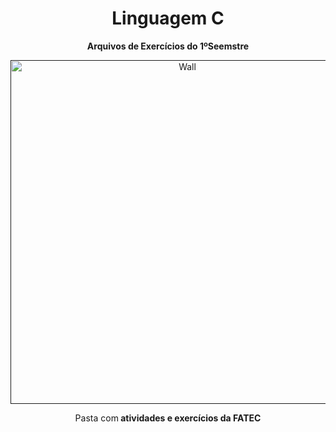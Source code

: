  <h1 align="center"> Linguagem C </h1>
 <p align="center"> <strong> Arquivos de Exercícios do 1ºSeemstre </strong> </p>

<div align="center">
  <a href=""><img src="https://www.pixelstalk.net/wp-content/uploads/2016/06/Free-HD-Gif-Wallpapers-Download-Desktop.gif"  height="550" weight="350" border="0" alt="Wall"></a>
</div>
  <p align="center"> Pasta com<strong> atividades e exercícios da FATEC </strong> </p>
